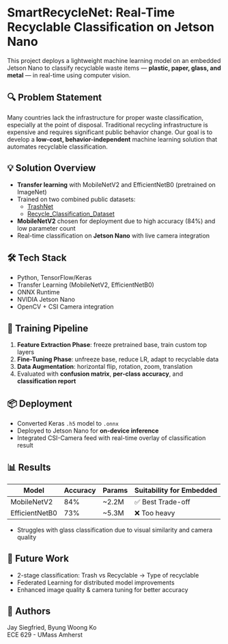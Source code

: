 # SmartRecycleNet: Real-Time Recyclable Classification on Jetson Nano

This project deploys a lightweight machine learning model on an embedded Jetson Nano to classify recyclable waste items — **plastic, paper, glass, and metal** — in real-time using computer vision.

## 🔍 Problem Statement

Many countries lack the infrastructure for proper waste classification, especially at the point of disposal. Traditional recycling infrastructure is expensive and requires significant public behavior change. Our goal is to develop a **low-cost, behavior-independent** machine learning solution that automates recyclable classification.

## 💡 Solution Overview

- **Transfer learning** with MobileNetV2 and EfficientNetB0 (pretrained on ImageNet)
- Trained on two combined public datasets:
  - [TrashNet](https://www.kaggle.com/datasets/feyzazkefe/trashnet)
  - [Recycle_Classification_Dataset](https://www.kaggle.com/datasets/jinfree/recycle-classification-dataset)
- **MobileNetV2** chosen for deployment due to high accuracy (84%) and low parameter count
- Real-time classification on **Jetson Nano** with live camera integration

## 🛠️ Tech Stack

- Python, TensorFlow/Keras
- Transfer Learning (MobileNetV2, EfficientNetB0)
- ONNX Runtime
- NVIDIA Jetson Nano
- OpenCV + CSI Camera integration

## 🧪 Training Pipeline

1. **Feature Extraction Phase**: freeze pretrained base, train custom top layers
2. **Fine-Tuning Phase**: unfreeze base, reduce LR, adapt to recyclable data
3. **Data Augmentation**: horizontal flip, rotation, zoom, translation
4. Evaluated with **confusion matrix**, **per-class accuracy**, and **classification report**

## 📦 Deployment

- Converted Keras `.h5` model to `.onnx`
- Deployed to Jetson Nano for **on-device inference**
- Integrated CSI-Camera feed with real-time overlay of classification result

## 📊 Results

| Model         | Accuracy | Params     | Suitability for Embedded |
|---------------|----------|------------|---------------------------|
| MobileNetV2   | 84%      | ~2.2M      | ✅ Best Trade-off         |
| EfficientNetB0| 73%      | ~5.3M      | ❌ Too heavy              |

- Struggles with glass classification due to visual similarity and camera quality

## 🚀 Future Work

- 2-stage classification: Trash vs Recyclable → Type of recyclable
- Federated Learning for distributed model improvements
- Enhanced image quality & camera tuning for better accuracy

## 🧠 Authors

Jay Siegfried, Byung Woong Ko  
ECE 629 - UMass Amherst

